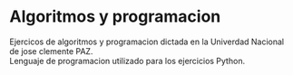 <h1>Algoritmos y programacion</h1>

<p>
Ejercicos de algoritmos y programacion dictada en la Univerdad Nacional de jose clemente PAZ.<br>Lenguaje de programacion utilizado para los ejercicios Python.
</p>

